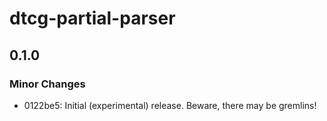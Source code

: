 # dtcg-partial-parser

## 0.1.0

### Minor Changes

- 0122be5: Initial (experimental) release. Beware, there may be gremlins!
